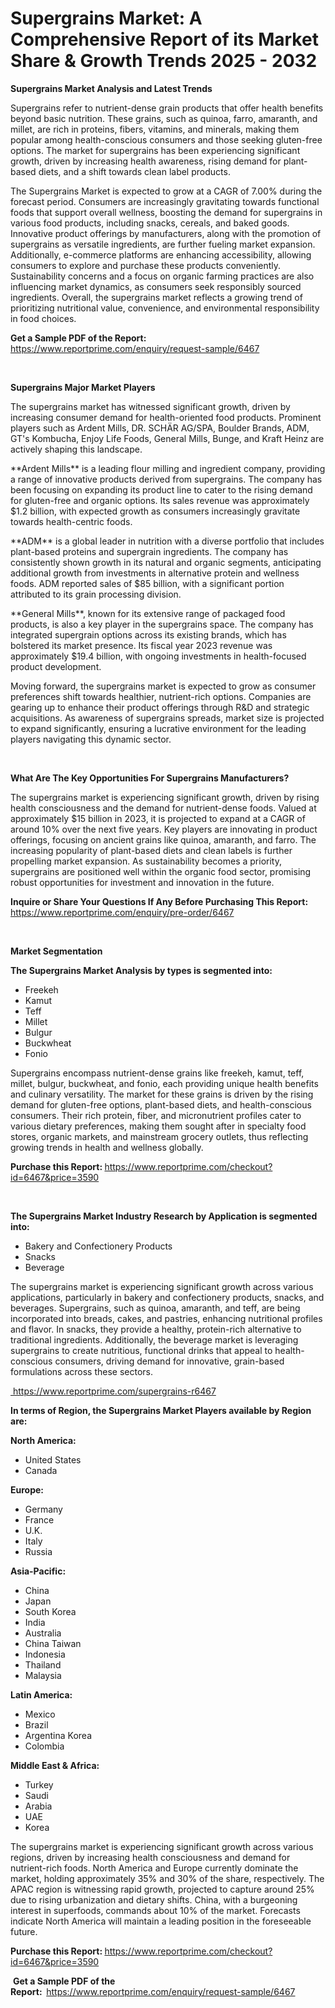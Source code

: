 <p><h1>Supergrains Market: A Comprehensive Report of its Market Share & Growth Trends 2025 - 2032</h1></p><p><strong>Supergrains Market Analysis and Latest Trends</strong></p>
<p><p>Supergrains refer to nutrient-dense grain products that offer health benefits beyond basic nutrition. These grains, such as quinoa, farro, amaranth, and millet, are rich in proteins, fibers, vitamins, and minerals, making them popular among health-conscious consumers and those seeking gluten-free options. The market for supergrains has been experiencing significant growth, driven by increasing health awareness, rising demand for plant-based diets, and a shift towards clean label products.</p><p>The Supergrains Market is expected to grow at a CAGR of 7.00% during the forecast period. Consumers are increasingly gravitating towards functional foods that support overall wellness, boosting the demand for supergrains in various food products, including snacks, cereals, and baked goods. Innovative product offerings by manufacturers, along with the promotion of supergrains as versatile ingredients, are further fueling market expansion. Additionally, e-commerce platforms are enhancing accessibility, allowing consumers to explore and purchase these products conveniently. Sustainability concerns and a focus on organic farming practices are also influencing market dynamics, as consumers seek responsibly sourced ingredients. Overall, the supergrains market reflects a growing trend of prioritizing nutritional value, convenience, and environmental responsibility in food choices.</p></p>
<p><strong>Get a Sample PDF of the Report:&nbsp;</strong> <a href="https://www.reportprime.com/enquiry/request-sample/6467?utm_campaign=4438&utm_medium=2&utm_source=Github&utm_content=ia&utm_term=15052025&utm_id=supergrains">https://www.reportprime.com/enquiry/request-sample/6467</a></p>
<p>&nbsp;</p>
<p><strong>Supergrains Major Market Players</strong></p>
<p><p>The supergrains market has witnessed significant growth, driven by increasing consumer demand for health-oriented food products. Prominent players such as Ardent Mills, DR. SCHÄR AG/SPA, Boulder Brands, ADM, GT's Kombucha, Enjoy Life Foods, General Mills, Bunge, and Kraft Heinz are actively shaping this landscape.</p><p>**Ardent Mills** is a leading flour milling and ingredient company, providing a range of innovative products derived from supergrains. The company has been focusing on expanding its product line to cater to the rising demand for gluten-free and organic options. Its sales revenue was approximately $1.2 billion, with expected growth as consumers increasingly gravitate towards health-centric foods.</p><p>**ADM** is a global leader in nutrition with a diverse portfolio that includes plant-based proteins and supergrain ingredients. The company has consistently shown growth in its natural and organic segments, anticipating additional growth from investments in alternative protein and wellness foods. ADM reported sales of $85 billion, with a significant portion attributed to its grain processing division.</p><p>**General Mills**, known for its extensive range of packaged food products, is also a key player in the supergrains space. The company has integrated supergrain options across its existing brands, which has bolstered its market presence. Its fiscal year 2023 revenue was approximately $19.4 billion, with ongoing investments in health-focused product development.</p><p>Moving forward, the supergrains market is expected to grow as consumer preferences shift towards healthier, nutrient-rich options. Companies are gearing up to enhance their product offerings through R&D and strategic acquisitions. As awareness of supergrains spreads, market size is projected to expand significantly, ensuring a lucrative environment for the leading players navigating this dynamic sector.</p></p>
<p>&nbsp;</p>
<p><strong>What Are The Key Opportunities For Supergrains Manufacturers?</strong></p>
<p><p>The supergrains market is experiencing significant growth, driven by rising health consciousness and the demand for nutrient-dense foods. Valued at approximately $15 billion in 2023, it is projected to expand at a CAGR of around 10% over the next five years. Key players are innovating in product offerings, focusing on ancient grains like quinoa, amaranth, and farro. The increasing popularity of plant-based diets and clean labels is further propelling market expansion. As sustainability becomes a priority, supergrains are positioned well within the organic food sector, promising robust opportunities for investment and innovation in the future.</p></p>
<p><strong>Inquire or Share Your Questions If Any Before Purchasing This Report:</strong> <a href="https://www.reportprime.com/enquiry/pre-order/6467?utm_campaign=4438&utm_medium=2&utm_source=Github&utm_content=ia&utm_term=15052025&utm_id=supergrains">https://www.reportprime.com/enquiry/pre-order/6467</a></p>
<p>&nbsp;</p>
<p><strong>Market Segmentation</strong></p>
<p><strong>The Supergrains Market Analysis by types is segmented into:</strong></p>
<p><ul><li>Freekeh</li><li>Kamut</li><li>Teff</li><li>Millet</li><li>Bulgur</li><li>Buckwheat</li><li>Fonio</li></ul></p>
<p><p>Supergrains encompass nutrient-dense grains like freekeh, kamut, teff, millet, bulgur, buckwheat, and fonio, each providing unique health benefits and culinary versatility. The market for these grains is driven by the rising demand for gluten-free options, plant-based diets, and health-conscious consumers. Their rich protein, fiber, and micronutrient profiles cater to various dietary preferences, making them sought after in specialty food stores, organic markets, and mainstream grocery outlets, thus reflecting growing trends in health and wellness globally.</p></p>
<p><strong>Purchase this Report:&nbsp;</strong><a href="https://www.reportprime.com/checkout?id=6467&price=3590&utm_campaign=4438&utm_medium=2&utm_source=Github&utm_content=ia&utm_term=15052025&utm_id=supergrains">https://www.reportprime.com/checkout?id=6467&price=3590</a></p>
<p>&nbsp;</p>
<p><strong>The Supergrains Market Industry Research by Application is segmented into:</strong></p>
<p><ul><li>Bakery and Confectionery Products</li><li>Snacks</li><li>Beverage</li></ul></p>
<p><p>The supergrains market is experiencing significant growth across various applications, particularly in bakery and confectionery products, snacks, and beverages. Supergrains, such as quinoa, amaranth, and teff, are being incorporated into breads, cakes, and pastries, enhancing nutritional profiles and flavor. In snacks, they provide a healthy, protein-rich alternative to traditional ingredients. Additionally, the beverage market is leveraging supergrains to create nutritious, functional drinks that appeal to health-conscious consumers, driving demand for innovative, grain-based formulations across these sectors.</p></p>
<p><a href="https://www.reportprime.com/supergrains-r6467?utm_campaign=4438&utm_medium=2&utm_source=Github&utm_content=ia&utm_term=15052025&utm_id=supergrains">&nbsp;https://www.reportprime.com/supergrains-r6467</a></p>
<p><strong>In terms of Region, the Supergrains Market Players available by Region are:</strong></p>
<p>
    <p> <strong> North America: </strong>
        <ul>
            <li>United States</li>
            <li>Canada</li>
        </ul>
        </p> 
    <p> <strong> Europe: </strong>
        <ul>
            <li>Germany</li>
            <li>France</li>
            <li>U.K.</li>
            <li>Italy</li>
            <li>Russia</li>
        </ul>
        </p> 
    <p> <strong> Asia-Pacific: </strong>
        <ul>
            <li>China</li>
            <li>Japan</li>
            <li>South Korea</li>
            <li>India</li>
            <li>Australia</li>
            <li>China Taiwan</li>
            <li>Indonesia</li>
            <li>Thailand</li>
            <li>Malaysia</li>
        </ul>
        </p> 
    <p> <strong> Latin America: </strong>
        <ul>
            <li>Mexico</li>
            <li>Brazil</li>
            <li>Argentina Korea</li>
            <li>Colombia</li>
        </ul>
        </p> 
    <p> <strong> Middle East & Africa: </strong>
        <ul>
            <li>Turkey</li>
            <li>Saudi</li>
            <li>Arabia</li>
            <li>UAE</li>
            <li>Korea</li>
        </ul>
    </p>
    </p>
<p><p>The supergrains market is experiencing significant growth across various regions, driven by increasing health consciousness and demand for nutrient-rich foods. North America and Europe currently dominate the market, holding approximately 35% and 30% of the share, respectively. The APAC region is witnessing rapid growth, projected to capture around 25% due to rising urbanization and dietary shifts. China, with a burgeoning interest in superfoods, commands about 10% of the market. Forecasts indicate North America will maintain a leading position in the foreseeable future.</p></p>
<p><strong>Purchase this Report: </strong><a href="https://www.reportprime.com/checkout?id=6467&price=3590&utm_campaign=4438&utm_medium=2&utm_source=Github&utm_content=ia&utm_term=15052025&utm_id=supergrains">https://www.reportprime.com/checkout?id=6467&price=3590</a></p>
<p>&nbsp;<strong>Get a Sample PDF of the Report:&nbsp;&nbsp;</strong><a href="https://www.reportprime.com/enquiry/request-sample/6467?utm_campaign=4438&utm_medium=2&utm_source=Github&utm_content=ia&utm_term=15052025&utm_id=supergrains">https://www.reportprime.com/enquiry/request-sample/6467</a></p>
<p><strong></strong></p>
<p><p></p><p></p><p></p></p>